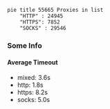 
```mermaid
pie title 55665 Proxies in list
    "HTTP" : 24945
    "HTTPS": 7852
    "SOCKS" : 29546
```

### Some Info
#### Average Timeout

- mixed: 3.6s
- http: 1.8s
- https: 8.2s
- socks: 5.0s